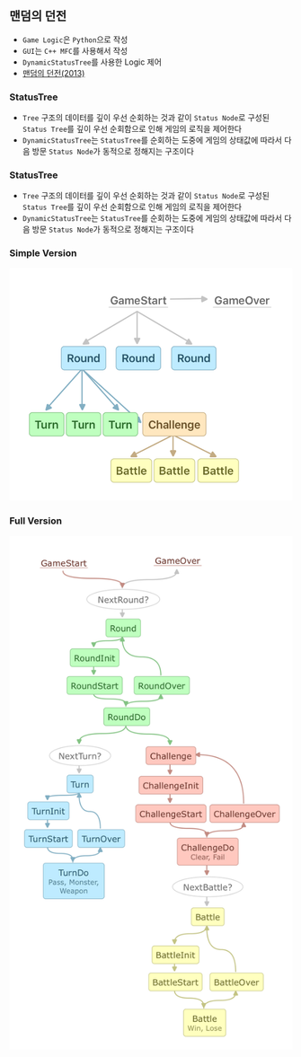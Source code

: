 ## 맨덤의 던전
- `Game Logic`은 `Python`으로 작성
- `GUI`는 `C++ MFC`를 사용해서 작성
- `DynamicStatusTree`를 사용한 Logic 제어
- [맨덤의 던전(2013)](https://namu.wiki/w/맨덤의%20던전)


### StatusTree
- `Tree` 구조의 데이터를 깊이 우선 순회하는 것과 같이 `Status Node`로 구성된 `Status Tree`를 깊이 우선 순회함으로 인해 게임의 로직을 제어한다
- `DynamicStatusTree`는 `StatusTree`를 순회하는 도중에 게임의 상태값에 따라서 다음 방문 `Status Node`가 동적으로 정해지는 구조이다


### StatusTree
- `Tree` 구조의 데이터를 깊이 우선 순회하는 것과 같이 `Status Node`로 구성된 `Status Tree`를 깊이 우선 순회함으로 인해 게임의 로직을 제어한다
- `DynamicStatusTree`는 `StatusTree`를 순회하는 도중에 게임의 상태값에 따라서 다음 방문 `Status Node`가 동적으로 정해지는 구조이다


### Simple Version
![DynamicStatusTree 예제](doc/mandom-status-tree-example.png)


### Full Version
![DynamicStatusTree](doc/mandom-status-tree.png)
